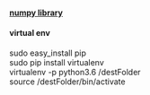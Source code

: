 #### [numpy library](https://github.com/numpy/numpy)

#### virtual env
sudo easy_install pip  
sudo pip install virtualenv  
virtualenv -p python3.6 /destFolder  
source /destFolder/bin/activate
